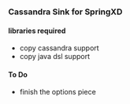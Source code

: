 ### Cassandra Sink for SpringXD

#### libraries required
- copy cassandra support
- copy java dsl support

#### To Do
- finish the options piece